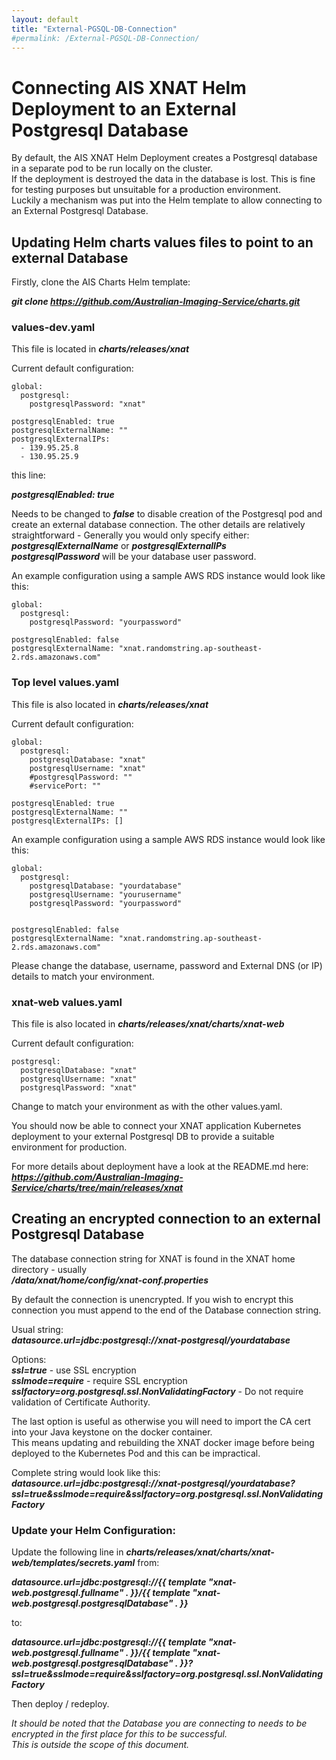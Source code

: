 ```yaml
---
layout: default
title: "External-PGSQL-DB-Connection"
#permalink: /External-PGSQL-DB-Connection/
---
```


# Connecting AIS XNAT Helm Deployment to an External Postgresql Database

By default, the AIS XNAT Helm Deployment creates a Postgresql database in a separate pod to be run locally on the cluster.  
If the deployment is destroyed the data in the database is lost. This is fine for testing purposes but unsuitable for a production environment.  
Luckily a mechanism was put into the Helm template to allow connecting to an External Postgresql Database.  



## Updating Helm charts values files to point to an external Database

Firstly, clone the AIS Charts Helm template:

***git clone https://github.com/Australian-Imaging-Service/charts.git***




### values-dev.yaml

This file is located in ***charts/releases/xnat***

Current default configuration:

```
global:
  postgresql:
    postgresqlPassword: "xnat"

postgresqlEnabled: true
postgresqlExternalName: ""
postgresqlExternalIPs:
  - 139.95.25.8
  - 130.95.25.9
```

this line:  

***postgresqlEnabled: true***

Needs to be changed to ***false*** to disable creation of the Postgresql pod and create an external database connection.
The other details are relatively straightforward - Generally you would only specify either:  
***postgresqlExternalName*** or ***postgresqlExternalIPs***  
***postgresqlPassword*** will be your database user password.

An example configuration using a sample AWS RDS instance would look like this:

```
global:
  postgresql:
    postgresqlPassword: "yourpassword"

postgresqlEnabled: false
postgresqlExternalName: "xnat.randomstring.ap-southeast-2.rds.amazonaws.com"
```


### Top level values.yaml

This file is also located in ***charts/releases/xnat***

Current default configuration:

```
global:
  postgresql:
    postgresqlDatabase: "xnat"
    postgresqlUsername: "xnat"
    #postgresqlPassword: ""
    #servicePort: ""

postgresqlEnabled: true
postgresqlExternalName: ""
postgresqlExternalIPs: []
```

An example configuration using a sample AWS RDS instance would look like this:

```
global:
  postgresql:
    postgresqlDatabase: "yourdatabase"
    postgresqlUsername: "yourusername"
    postgresqlPassword: "yourpassword"
    

postgresqlEnabled: false
postgresqlExternalName: "xnat.randomstring.ap-southeast-2.rds.amazonaws.com"
```

Please change the database, username, password and External DNS (or IP) details to match your environment.


### xnat-web values.yaml

This file is also located in ***charts/releases/xnat/charts/xnat-web***


Current default configuration:

```
postgresql:
  postgresqlDatabase: "xnat"
  postgresqlUsername: "xnat"
  postgresqlPassword: "xnat"
```


Change to match your environment as with the other values.yaml.  

You should now be able to connect your XNAT application Kubernetes deployment to your external Postgresql DB to provide a suitable environment for production.

For more details about deployment have a look at the README.md here:  
***https://github.com/Australian-Imaging-Service/charts/tree/main/releases/xnat***



## Creating an encrypted connection to an external Postgresql Database


The database connection string for XNAT is found in the XNAT home directory - usually  
***/data/xnat/home/config/xnat-conf.properties***


By default the connection is unencrypted. If you wish to encrypt this connection you must append to the end of the Database connection string.

Usual string:  
***datasource.url=jdbc:postgresql://xnat-postgresql/yourdatabase***

Options:  
***ssl=true*** - use SSL encryption  
***sslmode=require*** - require SSL encryption  
***sslfactory=org.postgresql.ssl.NonValidatingFactory*** - Do not require validation of Certificate Authority. 

The last option is useful as otherwise you will need to import the CA cert into your Java keystone on the docker container.  
This means updating and rebuilding the XNAT docker image before being deployed to the Kubernetes Pod and this can be impractical.


Complete string would look like this:  
***datasource.url=jdbc:postgresql://xnat-postgresql/yourdatabase?ssl=true&sslmode=require&sslfactory=org.postgresql.ssl.NonValidatingFactory***


### Update your Helm Configuration:

Update the following line in ***charts/releases/xnat/charts/xnat-web/templates/secrets.yaml*** from:  

***datasource.url=jdbc:postgresql://{{ template "xnat-web.postgresql.fullname" . }}/{{ template "xnat-web.postgresql.postgresqlDatabase" . }}***  

to:

***datasource.url=jdbc:postgresql://{{ template "xnat-web.postgresql.fullname" . }}/{{ template "xnat-web.postgresql.postgresqlDatabase" . }}?ssl=true&sslmode=require&sslfactory=org.postgresql.ssl.NonValidatingFactory***



Then deploy / redeploy.


*It should be noted that the Database you are connecting to needs to be encrypted in the first place for this to be successful.*  
*This is outside the scope of this document.*

